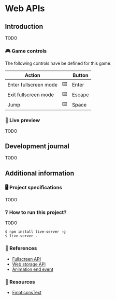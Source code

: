 # Web APIs

## Introduction

TODO

### 🎮 Game controls

The following controls have be defined for this game:

| Action | | Button |
| --- | --- | --- |
| Enter fullscreen mode | ⌨️ | Enter |
| Exit fullscreen mode | ⌨️ | Escape |
| Jump | ⌨️ | Space |

### 🎦 Live preview

TODO

## Development journal

TODO

## Additional information

### 🖥️ Project specifications

TODO

### ❔ How to run this project?

TODO

```
$ npm install live-server -g
$ live-server .
```

### 🔗 References

- [Fullscreen API](https://developer.mozilla.org/en-US/docs/Web/API/Fullscreen_API)
- [Web storage API](https://developer.mozilla.org/en-US/docs/Web/API/Web_Storage_API)
- [Animation end event](https://developer.mozilla.org/en-US/docs/Web/API/Element/animationend_event)

### 🎨 Resources

- [EmoticonsText](https://www.emoticonstext.com/)